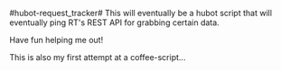 #hubot-request_tracker#
This will eventually be a hubot script that will eventually ping RT's REST API for grabbing certain data.

Have fun helping me out!

This is also my first attempt at a coffee-script...
